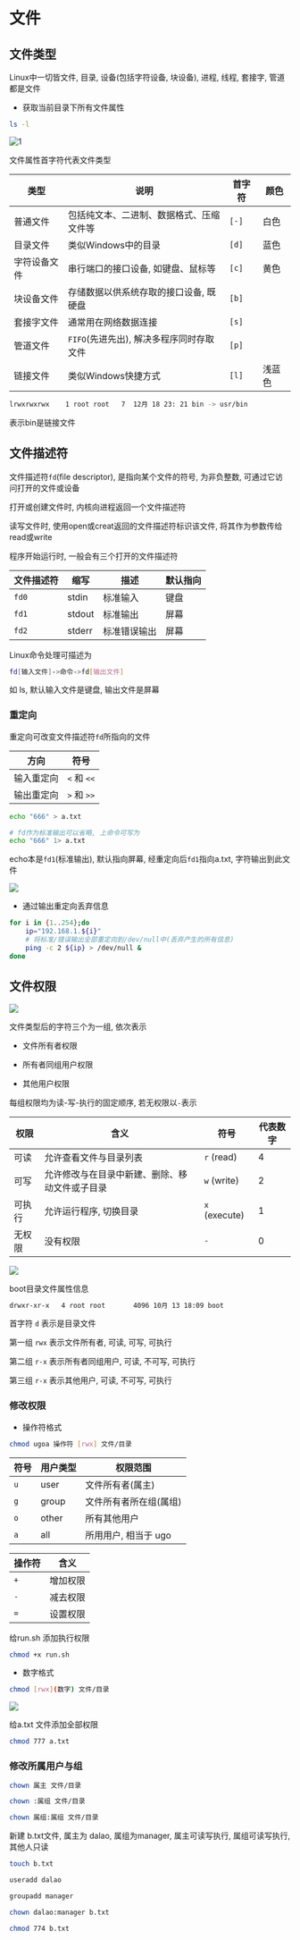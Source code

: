 <!--
 * @Description: 
 * @Version: 1.0
 * @Author: DaLao
 * @Email:  
 * @Date: 2021-10-16 23:41:23
 * @LastEditors: dalao_li
 * @LastEditTime: 2023-06-04 01:04:31
-->

# 文件

## 文件类型

Linux中一切皆文件, 目录, 设备(包括字符设备, 块设备), 进程, 线程, 套接字, 管道都是文件

- 获取当前目录下所有文件属性

```sh
ls -l
```

![1](https://cdn.hurra.ltd/img/20220220145413.png)

文件属性首字符代表文件类型

| 类型         | 说明                                     | 首字符 | 颜色   |
| ------------ | ---------------------------------------- | ------ | ------ |
| 普通文件     | 包括纯文本、二进制、数据格式、压缩文件等 | `[-]`  | 白色   |
| 目录文件     | 类似Windows中的目录                      | `[d]`  | 蓝色   |
| 字符设备文件 | 串行端口的接口设备, 如键盘、鼠标等       | `[c]`  | 黄色   |
| 块设备文件   | 存储数据以供系统存取的接口设备, 既硬盘   | `[b]`  |        |
| 套接字文件   | 通常用在网络数据连接                     | `[s]`  |        |
| 管道文件     | `FIFO`(先进先出), 解决多程序同时存取文件 | `[p]`  |        |
| 链接文件     | 类似Windows快捷方式                      | `[l]`  | 浅蓝色 |

```sh
lrwxrwxrwx    1 root root   7  12月 18 23: 21 bin -> usr/bin
```

表示bin是链接文件

## 文件描述符

文件描述符`fd`(file descriptor), 是指向某个文件的符号, 为非负整数, 可通过它访问打开的文件或设备

打开或创建文件时, 内核向进程返回一个文件描述符

读写文件时, 使用open或creat返回的文件描述符标识该文件, 将其作为参数传给read或write

程序开始运行时, 一般会有三个打开的文件描述符

| 文件描述符 | 缩写   | 描述         | 默认指向 |
| ---------- | ------ | ------------ | -------- |
| `fd0`      | stdin  | 标准输入     | 键盘     |
| `fd1`      | stdout | 标准输出     | 屏幕     |
| `fd2`      | stderr | 标准错误输出 | 屏幕     |

Linux命令处理可描述为

```sh
fd[输入文件]->命令->fd[输出文件]
```

如 ls, 默认输入文件是键盘, 输出文件是屏幕

### 重定向

重定向可改变文件描述符`fd`所指向的文件

| 方向       | 符号        |
| ---------- | ----------- |
| 输入重定向 | `<` 和 `<<` |
| 输出重定向 | `>` 和 `>>` |

```sh
echo "666" > a.txt

# fd作为标准输出可以省略, 上命令可写为
echo "666" 1> a.txt
```

echo本是`fd1`(标准输出), 默认指向屏幕, 经重定向后`fd1`指向a.txt, 字符输出到此文件

![](https://cdn.hurra.ltd/img/20220220144913.png)

- 通过输出重定向丢弃信息

```sh
for i in {1..254};do
    ip="192.168.1.${i}"
    # 将标准/错误输出全部重定向到/dev/null中(丢弃产生的所有信息)
    ping -c 2 ${ip} > /dev/null &
done
```

## 文件权限

![](https://cdn.hurra.ltd/img/20220220172652.png)

文件类型后的字符三个为一组, 依次表示

- 文件所有者权限

- 所有者同组用户权限

- 其他用户权限

每组权限均为读-写-执行的固定顺序, 若无权限以`-`表示

| 权限   | 含义                                           | 符号          | 代表数字 |
| ------ | ---------------------------------------------- | ------------- | -------- |
| 可读   | 允许查看文件与目录列表                         | `r` (read)    | 4        |
| 可写   | 允许修改与在目录中新建、删除、移动文件或子目录 | `w` (write)   | 2        |
| 可执行 | 允许运行程序, 切换目录                         | `x` (execute) | 1        |
| 无权限 | 没有权限                                       | `-`           | 0        |

![](https://cdn.hurra.ltd/img/2022-4-6-2158.svg)

boot目录文件属性信息

```sh
drwxr-xr-x   4 root root       4096 10月 13 18:09 boot
```

首字符 `d` 表示是目录文件

第一组 `rwx` 表示文件所有者, 可读, 可写, 可执行

第二组 `r-x` 表示所有者同组用户, 可读, 不可写, 可执行

第三组 `r-x` 表示其他用户, 可读, 不可写, 可执行

### 修改权限

- 操作符格式

```sh
chmod ugoa 操作符 [rwx] 文件/目录
```

| 符号 | 用户类型 | 权限范围               |
| ---- | -------- | ---------------------- |
| `u`  | user     | 文件所有者(属主)       |
| `g`  | group    | 文件所有者所在组(属组) |
| `o`  | other    | 所有其他用户           |
| `a`  | all      | 所用用户, 相当于 ugo   |

| 操作符 | 含义     |
| ------ | -------- |
| `+`    | 增加权限 |
| `-`    | 减去权限 |
| `=`    | 设置权限 |

给run.sh 添加执行权限

```sh
chmod +x run.sh
```

- 数字格式

```sh
chmod [rwx](数字) 文件/目录
```

![](https://cdn.hurra.ltd/img/2022-4-6-2224.svg)

给a.txt 文件添加全部权限

```sh
chmod 777 a.txt
```

### 修改所属用户与组

```sh
chown 属主 文件/目录

chown :属组 文件/目录

chown 属组:属组 文件/目录
```

新建 b.txt文件, 属主为 dalao, 属组为manager, 属主可读写执行, 属组可读写执行, 其他人只读

```sh
touch b.txt

useradd dalao

groupadd manager

chown dalao:manager b.txt

chmod 774 b.txt
```
